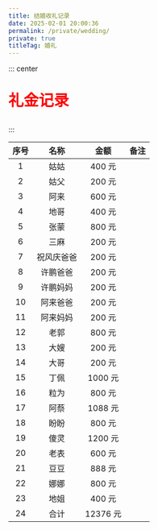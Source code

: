 ```yaml
---
title: 结婚收礼记录
date: 2025-02-01 20:00:36
permalink: /private/wedding/
private: true
titleTag: 婚礼
---
```


::: center

<p style="color:red;font-weight:600;font-size:30px;">礼金记录</p>
:::

| 序号 |    名称    |   金额   | 备注 |
| :--: | :--------: | :------: | :--: |
|  1   |    姑姑    |  400 元  |      |
|  2   |    姑父    |  200 元  |      |
|  3   |    阿来    |  600 元  |      |
|  4   |    地哥    |  400 元  |      |
|  5   |    张蒙    |  800 元  |      |
|  6   |    三麻    |  200 元  |      |
|  7   | 祝风庆爸爸 |  200 元  |      |
|  8   |  许鹏爸爸  |  200 元  |
|  9   |  许鹏妈妈  |  200 元  |      |
|  10  |  阿来爸爸  |  200 元  |      |
|  11  |  阿来妈妈  |  200 元  |      |
|  12  |    老郭    |  800 元  |      |
|  13  |    大嫂    |  200 元  |      |
|  14  |    大哥    |  200 元  |      |
|  15  |    丁佩    | 1000 元  |      |
|  16  |    粒为    |  800 元  |      |
|  17  |    阿蔡    | 1088 元  |      |
|  18  |    盼盼    |  800 元  |      |
|  19  |    傻灵    | 1200 元  |      |
|  20  |    老表    |  600 元  |      |
|  21  |    豆豆    |  888 元  |      |
|  22  |    娜娜    |  800 元  |      |
|  23  |    地姐    |  400 元  |      |
|  24  |    合计    | 12376 元 |      |
